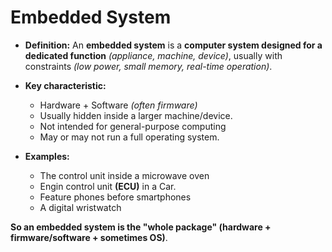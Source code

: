 # Embedded System

 * **Definition:** An **embedded system** is a **computer system designed for a dedicated function** *(appliance, machine, device)*, usually with constraints *(low power, small memory, real-time operation)*.
 * **Key characteristic:**
   * Hardware + Software *(often firmware)*
   * Usually hidden inside a larger machine/device.
   * Not intended for general-purpose computing
   * May or may not run a full operating system.

 * **Examples:**
   * The control unit inside a microwave oven
   * Engin control unit **(ECU)** in a Car.
   * Feature phones before smartphones
   * A digital wristwatch

**So an embedded system is the "whole package" (hardware + firmware/software + sometimes OS)**. 
